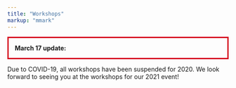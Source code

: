 ```yaml
---
title: "Workshops"
markup: "mmark"
---
```


<p style="border:3px; border-style:solid; border-color: #D6001C; padding: 1em;">
<b>March 17 update:</b>
<br>

Due to COVID-19, all workshops have been suspended for 2020. We look forward to seeing you at the workshops for our 2021 event!
</p>

<!--

The following workshops will be held at Duke, participants from all schools are welcome. See [here](https://parking.duke.edu/visitor) for visitor parking information.

Dinner will be served at all workshops.

### <i class="fas fa-code" style="color:#0E3A53"></i> Introduction to R: Data Transformations, Data Structures, and the Tidyverse

by John Little

|                                     |             |
| ------------------------------------|-------------|
| <i class="fas fa-user-plus"></i>    | &nbsp; [Sign up](https://duke.libcal.com/event/6048372) |
| <i class="fas fa-calendar-alt"></i> | &nbsp; 03/17/2020  |
| <i class="fas fa-clock"></i>        | &nbsp; 5:45pm - 8pm     |
| <i class="fas fa-map-marker"></i>   | &nbsp; Bostock 127 (The Edge Workshop Room) |

An introduction to R and the Tidyverse, using RStudio.  This hands-on session introduces data wrangling, visualization, and Exploratory Data Analysis (EDA). We will provide an overview of the Tidyverse -- a consistent set of data science packages -- focusing on dplyr (data wrangling) and ggplot2 (visualizations) packages. 

### <i class="fas fa-code" style="color:#0E3A53"></i> Visualization in R using ggplot2

by Angela Zoss

|                                     |             |
| ------------------------------------|-------------|
| <i class="fas fa-user-plus"></i>    | &nbsp; [Sign up](https://duke.libcal.com/event/6054587) |
| <i class="fas fa-calendar-alt"></i> | &nbsp; 03/18/2020  |
| <i class="fas fa-clock"></i>        | &nbsp; 5:45pm - 8pm     |
| <i class="fas fa-map-marker"></i>   | &nbsp; Bostock 127 (The Edge Workshop Room) |

Data science skills are increasingly important for research and industry projects.  With complex data science projects, however, come complex needs for understanding and communicating analysis processes and results.  Ultimately, an analyst's data science toolbox is incomplete without visualization skills.  Incorporating effective visualizations directly into the analysis tool you are using can facilitate quick data exploration, streamline your research process, and improve the reproducibility of your research.

In this workshop we will focus on ggplot2, a library for R that creates clear and well-designed visualizations and that plays well with other tidyverse packages.

### <i class="fas fa-code" style="color:#0E3A53"></i> Presenting Data Science Results to Stakeholders

by Angela Zoss

|                                     |             |
| ------------------------------------|-------------|
| <i class="fas fa-user-plus"></i>    | &nbsp; [Sign up](https://duke.libcal.com/event/6055286) |
| <i class="fas fa-calendar-alt"></i> | &nbsp; 03/24/2020  |
| <i class="fas fa-clock"></i>        | &nbsp; 5:45pm - 8pm    |
| <i class="fas fa-map-marker"></i>   | &nbsp; Bostock 127 (The Edge Workshop Room) |

Communicating with stakeholders is a core process in any data science project. For most projects, stakeholder communication happens regularly to ensure that the analysis and outputs are structured to meet stakeholder needs. For some groups of stakeholders, however, the only ability to interact will be in a final presentation. This presentation will focus on strategies for developing a short presentation that summarizes a data science project, including: identifying a compelling story in the analysis; leading with the key takeaways; and presenting results simply, effectively, and visually.

Note: This is not a hands-on workshop. No computers are required.

### <i class="fas fa-code" style="color:#0E3A53"></i> CANCELED: Tackling Data Competition Challenges: Strategies for Success

<!--

|                                     |             |
| ------------------------------------|-------------|
| <i class="fas fa-user-plus"></i>    | &nbsp; [Sign up](https://duke.libcal.com/event/6054594) |
| <i class="fas fa-calendar-alt"></i> | &nbsp; 03/25/2020  |
| <i class="fas fa-clock"></i>        | &nbsp; 5:45pm - 8pm     |
| <i class="fas fa-map-marker"></i>   | &nbsp; Bostock 127 (The Edge Workshop Room) |

Getting a new big dataset with a short deadline for data exploration, analysis, and communication of results is a common challenge; doing so with a new team for a DataFest, Datathon, or other competition adds extra complexity.

You'll be assigned a team at the start (or may bring your own). We will provide the large public dataset and challenge; you will get hands-on practice at deciding where to begin, how to break up tasks across a team, and how to manage your workflow to produce the deliverables. The assigned task will be modest; our goal is to improve your metacognitive strategies for successfully managing a data challenge.
-->

<!--
### <i class="fas fa-code" style="color:#0E3A53"></i> Intro to Tableau: Easy Charts and Maps

by Eric Monson

|                                     |             |
| ------------------------------------|-------------|
| <i class="fas fa-user-plus"></i>    | &nbsp; [Sign up](https://duke.libcal.com/event/6055295) |
| <i class="fas fa-calendar-alt"></i> | &nbsp; 03/31/2020  |
| <i class="fas fa-clock"></i>        | &nbsp; 5:45pm - 8pm     |
| <i class="fas fa-map-marker"></i>   | &nbsp; Bostock 127 (The Edge Workshop Room) |

Tableau Public (available for both Windows and Mac) is free software that allows individuals to quickly and easily explore their data with a wide variety of visual representations, as well as create interactive web-based visualization dashboards. This workshop will focus on using Tableau Public to create data visualizations, starting with an overview of how the program thinks about data, common data manipulation and loading, and the terminology used. Activities will include a sample data visualization and mapping project, which will give people hands-on experience using Tableau’s basic chart types and dashboard creation tools. We will also discuss publishing to the Tableau Public web server and related services and tools, like the full Tableau Desktop application (free for full-time students).

-->